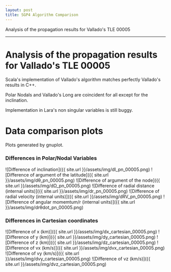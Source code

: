 ```yaml
---
layout: post
title: SGP4 Algorithm Comparison
---
```


Analysis of the propagation results for Vallado's TLE 00005

-----
# Analysis of the propagation results for Vallado's TLE 00005

Scala's implementation of Vallado's algorithm matches perfectly Vallado's results in C++.

Polar Nodals and Vallado's Long are coincident for all except for the inclination.

Implementation in Lara's non singular variables is still buggy.

# Data comparison plots 

Plots generated by gnuplot. 


### Differences in Polar/Nodal Variables
![Difference of inclination]({{ site.url }}/assets/img/dI_pn_00005.png)
![Difference of argument of the latitude]({{ site.url }}/assets/img/dθ_pn_00005.png)
![Difference of argument of the node]({{ site.url }}/assets/img/dΩ_pn_00005.png)
![Difference of radial distance (internal units)]({{ site.url }}/assets/img/dr_pn_00005.png)
![Difference of radial velocity (internal units)]({{ site.url }}/assets/img/dRV_pn_00005.png)
![Difference of angular momemtum/r (internal units)]({{ site.url }}/assets/img/drθdot_pn_00005.png)

### Differences in Cartesian coordinates

![Difference of x (km)]({{ site.url }}/assets/img/dx_cartesian_00005.png)
![Difference of y (km)]({{ site.url }}/assets/img/dy_cartesian_00005.png)
![Difference of z (km)]({{ site.url }}/assets/img/dz_cartesian_00005.png)
![Difference of vx (km/s)]({{ site.url }}/assets/img/dvx_cartesian_00005.png)
![Difference of vy (km/s)]({{ site.url }}/assets/img/dvy_cartesian_00005.png)
![Difference of vz (km/s)]({{ site.url }}/assets/img/dvz_cartesian_00005.png)

